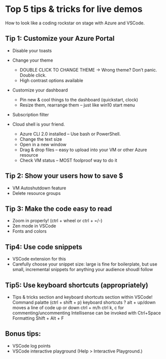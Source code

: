 # Top 5 tips & tricks for live demos

How to look like a coding rockstar on stage with Azure and VSCode.

[comment]: # (Consider adding screenshots for each of these tips)

## Tip 1: Customize your Azure Portal

- Disable your toasts
- Change your theme
  - DOUBLE CLICK TO CHANGE THEME -> Wrong theme? Don’t panic. Double click.
  - High contrast options available
- Customize your dashboard

    [comment]: # (You know you can pin your resources to the dashboard, but…)

  - Pin new & cool things to the dashboard (quickstart, clock)
  - Resize them, rearrange them – just like win10 start menu

- Subscription filter

    [comment]: # (you have multiple subscriptions, don’t want everyone to see your personal resources. Those are the ones I’m making Satya pay for.)

- Cloud shell is your friend.
  - Azure CLI 2.0 installed
  – Use bash or PowerShell.
  - Change the text size
  - Open in a new window
  - Drag & drop files – easy to upload into your VM or other Azure resource
  - Check VM status – MOST foolproof way to do it

## Tip 2: Show your users how to save $

- VM Autoshutdown feature
- Delete resource groups

## Tip 3: Make the code easy to read

- Zoom in properly! (ctrl + wheel or ctrl + =/-)
- Zen mode in VSCode
- Fonts and colors

## Tip4: Use code snippets

- VSCode extension for this
- Carefully choose your snippet size: large is fine for boilerplate, but use small, incremental snippets for anything your audience shoudl follow

## Tip5: Use keyboard shortcuts (appropriately)

- Tips & tricks section and keyboard shortcuts section within VSCode!
Command palatte (ctrl + shift + p)
keyboard shortcuts ? 
alt + up/down moves a line of code up or down
ctrl + m/h
ctrl k, c for commenting/uncommenting
Intellisense can be invoked with Ctrl+Space
Formatting Shift + Alt + F

## Bonus tips:

- VSCode log points
- VSCode interactive playground (Help > Interactive Playground.)